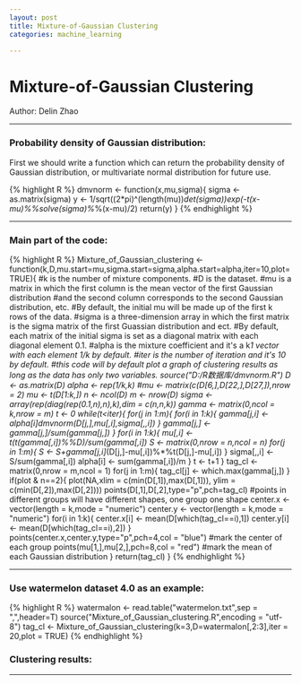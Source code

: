 ```yaml
---
layout: post
title: Mixture-of-Gaussian Clustering
categories: machine_learning

---
```


# Mixture-of-Gaussian Clustering

Author: Delin Zhao

---
### Probability density of Gaussian distribution:
First we should write a function which can return the probability density of Gaussian distribution, or multivariate normal distribution for future use.

{% highlight R %}
dmvnorm <- function(x,mu,sigma){
  sigma <- as.matrix(sigma)
  y <- 1/sqrt((2*pi)^(length(mu))*det(sigma))*exp(-t(x-mu)%*%solve(sigma)%*%(x-mu)/2)
  return(y)
}
{% endhighlight %}

---
### Main part of the code:

{% highlight R %}
Mixture_of_Gaussian_clustering <- function(k,D,mu.start=mu,sigma.start=sigma,alpha.start=alpha,iter=10,plot=TRUE){
  #k is the number of mixture components.
  #D is the dataset.
  #mu is a matrix in which the first column is the mean vector of the first Gaussian distribution 
  #and the second column corresponds to the second Gaussian distribution, etc.
  #By default, the initial mu will be made up of the first k rows of the data.
  #sigma is a three-dimension array in which the first matrix is the sigma matrix of the first Guassian distribution and ect.
  #By default, each matrix of the initial sigma is set as a diagonal matrix with each diagonal element 0.1.
  #alpha is the mixture coefficient and it's a k*1 vector with each element 1/k by default.
  #iter is the number of iteration and it's 10 by default.
  #this code will by default plot a graph of clustering results as long as the data has only two variables.
  source("D:/R数据库/dmvnorm.R")
  D <- as.matrix(D)
  alpha <- rep(1/k,k)
  #mu <- matrix(c(D[6,],D[22,],D[27,]),nrow = 2)
  mu <- t(D[1:k,])
  n <- ncol(D)
  m <- nrow(D)
  sigma <- array(rep(diag(rep(0.1,n),n),k),dim = c(n,n,k))
  gamma <- matrix(0,ncol = k,nrow = m)
  t <- 0
  while(t<iter){
    for(j in 1:m){
      for(i in 1:k){
        gamma[j,i] <- alpha[i]*dmvnorm(D[j,],mu[,i],sigma[,,i])
      }
      gamma[j,] <- gamma[j,]/sum(gamma[j,])
    }
    for(i in 1:k){
      mu[,i] <- t(t(gamma[,i])%*%D)/sum(gamma[,i])
      S <- matrix(0,nrow = n,ncol = n)
      for(j in 1:m){
        S <- S+gamma[j,i]*(D[j,]-mu[,i])%*%t(D[j,]-mu[,i])
      }
      sigma[,,i] <- S/sum(gamma[,i])
      alpha[i] <- sum(gamma[,i])/m
    }
    t <- t+1
  }
  tag_cl <- matrix(0,nrow = m,ncol = 1)
  for(j in 1:m){
    tag_cl[j] <- which.max(gamma[j,])
  }
  if(plot & n==2){
    plot(NA,xlim = c(min(D[,1]),max(D[,1])), ylim = c(min(D[,2]),max(D[,2])))
    points(D[,1],D[,2],type="p",pch=tag_cl)
    #points in different groups will have different shapes, one group one shape 
    center.x <- vector(length = k,mode = "numeric")
    center.y <- vector(length = k,mode = "numeric")
    for(i in 1:k){
      center.x[i] <- mean(D[which(tag_cl==i),1])
      center.y[i] <- mean(D[which(tag_cl==i),2])
    }
    points(center.x,center.y,type="p",pch=4,col = "blue")
    #mark the center of each group
    points(mu[1,],mu[2,],pch=8,col = "red")
    #mark the mean of each Gaussian distribution
  }
  return(tag_cl)
}
{% endhighlight %}

---
### Use watermelon dataset 4.0 as an example:
{% highlight R %}
watermalon <- read.table("watermelon.txt",sep = ",",header=T)
source("Mixture_of_Gaussian_clustering.R",encoding = "utf-8")
tag_cl <- Mixture_of_Gaussian_clustering(k=3,D=watermalon[,2:3],iter = 20,plot = TRUE)
{% endhighlight %}

### Clustering results:
---

